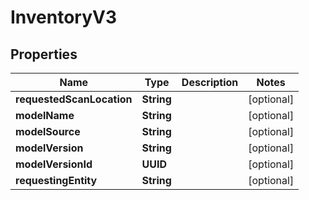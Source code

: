 

# InventoryV3


## Properties

| Name | Type | Description | Notes |
|------------ | ------------- | ------------- | -------------|
|**requestedScanLocation** | **String** |  |  [optional] |
|**modelName** | **String** |  |  [optional] |
|**modelSource** | **String** |  |  [optional] |
|**modelVersion** | **String** |  |  [optional] |
|**modelVersionId** | **UUID** |  |  [optional] |
|**requestingEntity** | **String** |  |  [optional] |



